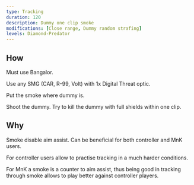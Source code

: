```yaml
---
type: Tracking
duration: 120
description: Dummy one clip smoke
modifications: [Close range, Dummy random strafing]
levels: Diamond-Predator
---
```


## How

Must use Bangalor.

Use any SMG (CAR, R-99, Volt) with 1x Digital Threat optic.

Put the smoke where dummy is.

Shoot the dummy. Try to kill the dummy with full shields within one clip.

## Why

Smoke disable aim assist.
Can be beneficial for both controller and MnK users.

For controller users allow to practise tracking in a much harder conditions.

For MnK a smoke is a counter to aim assist, thus being good in tracking through smoke allows to play better against controller players.
